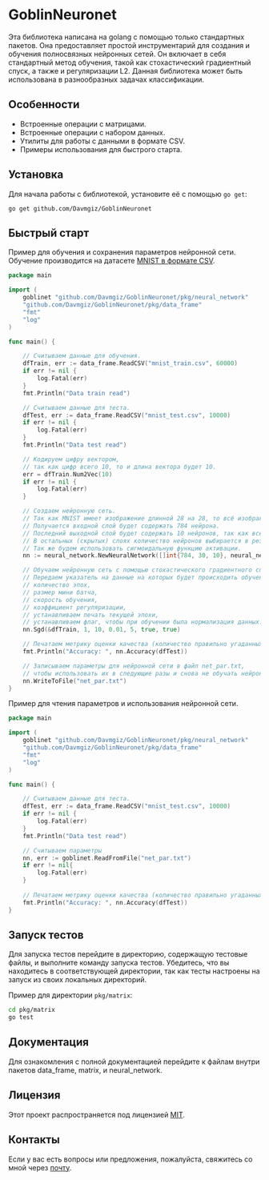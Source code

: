 # GoblinNeuronet

Эта библиотека написана на golang с помощью только стандартных пакетов.
Она предоставляет простой инструментарий для создания и обучения полносвязных нейронных сетей.
Он включает в себя стандартный метод обучения, такой как стохастический градиентный спуск, а также и регуляризации L2.
Данная библиотека может быть использована в разнообразных задачах классификации.

## Особенности

- Встроенные операции с матрицами.
- Встроенные операции с набором данных.
- Утилиты для работы с данными в формате CSV.
- Примеры использования для быстрого старта.

## Установка

Для начала работы с библиотекой, установите её с помощью `go get`:

```shell
go get github.com/Davmgiz/GoblinNeuronet
```

## Быстрый старт

Пример для обучения и сохранения параметров нейронной сети.
Обучение производится на датасете [MNIST в формате CSV](https://www.kaggle.com/datasets/oddrationale/mnist-in-csv?resource=download).

```go
package main

import (
	goblinet "github.com/Davmgiz/GoblinNeuronet/pkg/neural_network"
    "github.com/Davmgiz/GoblinNeuronet/pkg/data_frame"
	"fmt"
	"log"
)

func main() {

	// Считываем данные для обучения.
	dfTrain, err := data_frame.ReadCSV("mnist_train.csv", 60000)
	if err != nil {
		log.Fatal(err)
	}
	fmt.Println("Data train read")

	// Считываем данные для теста.
	dfTest, err := data_frame.ReadCSV("mnist_test.csv", 10000)
	if err != nil {
		log.Fatal(err)
	}
	fmt.Println("Data test read")

	// Кодируем цифру вектором,
	// так как цифр всего 10, то и длина вектора будет 10.
	err = dfTrain.Num2Vec(10)
	if err != nil {
		log.Fatal(err)
	}

	// Создаем нейронную сеть.
	// Так как MNIST имеет изображение длинной 28 на 28, то всё изображение содержит 28 * 28 = 784 пикселя.
	// Получается входной слой будет содержать 784 нейрона.
	// Последний выходной слой будет содержать 10 нейронов, так как всего 10 цифр.
	// В остальных (скрытых) слоях количество нейронов выбирается в результате экспериментов.
	// Так же будем использовать сигмоидальную функцию активации.
	nn := neural_network.NewNeuralNetwork([]int{784, 30, 10}, neural_network.Sigmoid{})

	// Обучаем нейронную сеть с помощью стохастического градиентного спуска.
	// Передаем указатель на данные на которых будет происходить обучение,
	// количество эпох,
	// размер мини батча,
	// скорость обучения,
	// коэффициент регуляризации,
	// устанавливаем печать текущей эпохи,
	// устанавливаем флаг, чтобы при обучении была нормализация данных.
	nn.Sgd(&dfTrain, 1, 10, 0.01, 5, true, true)

	// Печатаем метрику оценки качества (количество правильно угаданных цифр).
	fmt.Println("Accuracy: ", nn.Accuracy(dfTest))

	// Записываем параметры для нейронной сети в файл net_par.txt,
	// чтобы использовать их в следующие разы и снова не обучать нейронную сеть.
	nn.WriteToFile("net_par.txt")
}
```

Пример для чтения параметров и использования нейронной сети.

```go
package main

import (
	goblinet "github.com/Davmgiz/GoblinNeuronet/pkg/neural_network"
    "github.com/Davmgiz/GoblinNeuronet/pkg/data_frame"
	"fmt"
	"log"
)

func main() {

	// Считываем данные для теста.
	dfTest, err := data_frame.ReadCSV("mnist_test.csv", 10000)
	if err != nil {
		log.Fatal(err)
	}
	fmt.Println("Data test read")

    // Считываем параметры 
    nn, err := goblinet.ReadFromFile("net_par.txt")
    if err != nil{
        log.Fatal(err)
    }
	
	// Печатаем метрику оценки качества (количество правильно угаданных цифр).
	fmt.Println("Accuracy: ", nn.Accuracy(dfTest))
}
```

## Запуск тестов

Для запуска тестов перейдите в директорию, содержащую тестовые файлы, и выполните команду запуска тестов. Убедитесь, что вы находитесь в соответствующей директории, так как тесты настроены на запуск из своих локальных директорий.

Пример для директории `pkg/matrix`:

```bash
cd pkg/matrix
go test
```

## Документация

Для ознакомления с полной документацией перейдите к файлам внутри пакетов data_frame, matrix, и neural_network.

## Лицензия

Этот проект распространяется под лицензией [MIT](https://opensource.org/licenses/MIT).

## Контакты

Если у вас есть вопросы или предложения, пожалуйста, свяжитесь со мной через [почту](mailto:suhanov173@gmail.com).